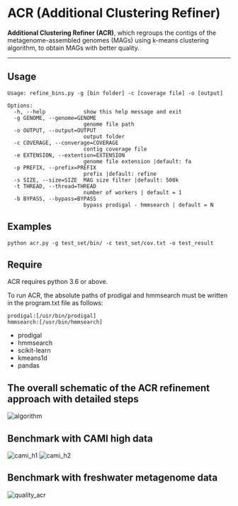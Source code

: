 # ACR (Additional Clustering Refiner)

__Additional Clustering Refiner (ACR)__, which regroups the contigs of the metagenome-assembled genomes (MAGs) using k-means clustering algorithm, to obtain MAGs with better quality. 

----
## __Usage__
```
Usage: refine_bins.py -g [bin folder] -c [coverage file] -o [output]

Options:
  -h, --help            show this help message and exit
  -g GENOME, --genome=GENOME
                        genome file path
  -o OUTPUT, --output=OUTPUT
                        output folder
  -c COVERAGE, --converage=COVERAGE
                        contig coverage file
  -e EXTENSION, --extention=EXTENSION
                        genome file extension |default: fa
  -p PREFIX, --prefix=PREFIX
                        prefix |default: refine
  -s SIZE, --size=SIZE  MAG size filter |default: 500k
  -t THREAD, --thread=THREAD
                        number of workers | default = 1
  -b BYPASS, --bypass=BYPASS
                        bypass prodigal - hmmsearch | default = N
```

## __Examples__
`python acr.py -g test_set/bin/ -c test_set/cov.txt -o test_result`

## __Require__

ACR requires python 3.6 or above. 

To run ACR, the absolute paths of prodigal and hmmsearch must be written in the program.txt file as follows:

```
prodigal:[/usr/bin/prodigal]
hmmsearch:[/usr/bin/hmmsearch]
 ```

- prodigal
- hmmsearch
- scikit-learn
- kmeans1d
- pandas

## __The overall schematic of the ACR refinement approach with detailed steps__

![algorithm](https://user-images.githubusercontent.com/39515472/143451424-037b641d-1262-47d0-a110-877f4be716c1.png)

## __Benchmark with CAMI high data__

![cami_h1](https://user-images.githubusercontent.com/39515472/94561304-c9e13500-029e-11eb-800c-26afb8e5e37a.png)
![cami_h2](https://user-images.githubusercontent.com/39515472/94561492-0d3ba380-029f-11eb-9802-a5c91a8ed18a.png)

## __Benchmark with freshwater metagenome data__

![quality_acr](https://user-images.githubusercontent.com/39515472/143451064-29d6a2e4-556c-40fa-8513-d11004484d1a.png)



